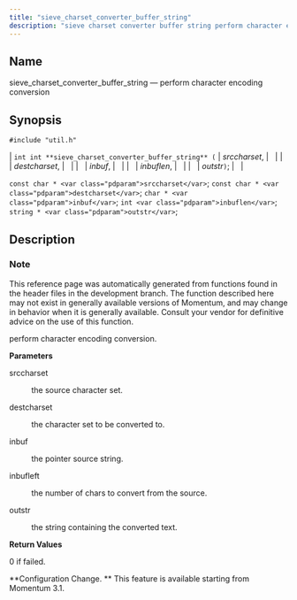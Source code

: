 ```yaml
---
title: "sieve_charset_converter_buffer_string"
description: "sieve charset converter buffer string perform character encoding conversion int int sieve charset converter buffer string srccharset destcharset inbuf inbuflen outstr const char srccharset const char destcharset char inbuf int inbuflen string outstr This reference page was automatically generated from functions found in the header files in the development branch..."
---
```


<a name="apis.sieve_charset_converter_buffer_string"></a> 
## Name

sieve_charset_converter_buffer_string — perform character encoding conversion

## Synopsis

`#include "util.h"`

| `int int **sieve_charset_converter_buffer_string** (` | <var class="pdparam">srccharset</var>, |   |
|   | <var class="pdparam">destcharset</var>, |   |
|   | <var class="pdparam">inbuf</var>, |   |
|   | <var class="pdparam">inbuflen</var>, |   |
|   | <var class="pdparam">outstr</var>`)`; |   |

`const char * <var class="pdparam">srccharset</var>`;
`const char * <var class="pdparam">destcharset</var>`;
`char * <var class="pdparam">inbuf</var>`;
`int <var class="pdparam">inbuflen</var>`;
`string * <var class="pdparam">outstr</var>`;<a name="idp59762880"></a> 
## Description

### Note

This reference page was automatically generated from functions found in the header files in the development branch. The function described here may not exist in generally available versions of Momentum, and may change in behavior when it is generally available. Consult your vendor for definitive advice on the use of this function.

perform character encoding conversion.

**<a name="idp59765744"></a> Parameters**

<dl class="variablelist">

<dt>srccharset</dt>

<dd>

the source character set.

</dd>

<dt>destcharset</dt>

<dd>

the character set to be converted to.

</dd>

<dt>inbuf</dt>

<dd>

the pointer source string.

</dd>

<dt>inbufleft</dt>

<dd>

the number of chars to convert from the source.

</dd>

<dt>outstr</dt>

<dd>

the string containing the converted text.

</dd>

</dl>

**<a name="idp59775888"></a> Return Values**

0 if failed.

**Configuration Change. ** This feature is available starting from Momentum 3.1.